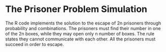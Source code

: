 # The Prisoner Problem Simulation
The R code implements the solution to the escape of 2n prisoners through probability and combinations. The prisoners must find their number in one of the 2n boxes, while they may open only n number of boxes. The rule states they cannot communicate with each other. All the prisoners must succeed in order to escape.
